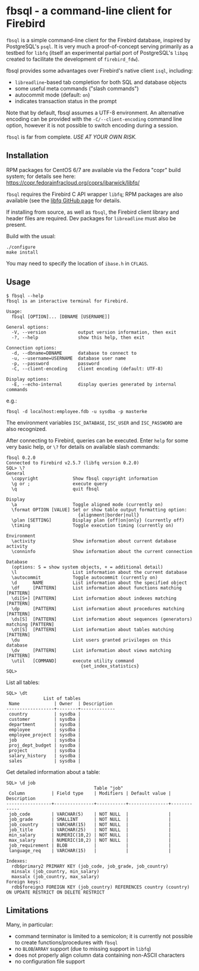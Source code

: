 fbsql - a command-line client for Firebird
==========================================

`fbsql` is a simple command-line client for the Firebird database, inspired
by PostgreSQL's `psql`. It is very much a proof-of-concept serving primarily
as a testbed for `libfq` (itself an experimental partial port of PostgreSQL's
`libpq` created to facilitate the development of `firebird_fdw`).

fbsql provides some advantages over Firebird's native client `isql`,
including:

 - `libreadline`-based tab completion for both SQL and database objects
 - some useful meta commands ("slash commands")
 - autocommit mode (default: `on`)
 - indicates transaction status in the prompt

Note that by default, fbsql assumes a UTF-8 environment. An alternative
encoding can be provided with the `-C/--client-encoding` command line option,
however it is not possible to switch encoding during a session.

`fbsql` is far from complete. *USE AT YOUR OWN RISK.*


Installation
------------

RPM packages for CentOS 6/7 are available via the Fedora "copr" build system;
for details see here: <https://copr.fedorainfracloud.org/coprs/ibarwick/libfq/>

`fbsql` requires the Firebird C API wrapper `libfq`; RPM packages are also
available (see the [libfq GitHub page](https://github.com/ibarwick/libfq)
for details.

If installing from source, as well as `fbsql`, the Firebird client library
and header files are required. Dev packages for `libreadline` must also be
present.

Build with the usual:

    ./configure
    make install

You may need to specify the location of `ibase.h` in `CFLAGS`.


Usage
-----

    $ fbsql --help
    fbsql is an interactive terminal for Firebird.

    Usage:
      fbsql [OPTION]... [DBNAME [USERNAME]]

    General options:
      -V, --version            output version information, then exit
      -?, --help               show this help, then exit

    Connection options:
      -d, --dbname=DBNAME      database to connect to
      -u, --username=USERNAME  database user name
      -p, --password           password
      -C, --client-encoding    client encoding (default: UTF-8)

    Display options:
      -E, --echo-internal      display queries generated by internal commands


e.g.:

    fbsql -d localhost:employee.fdb -u sysdba -p masterke

The environment variables `ISC_DATABASE`, `ISC_USER` and `ISC_PASSWORD` are also
recognized.

After connecting to Firebird, queries can be executed. Enter `help` for some
very basic help, or `\?` for details on available slash commands:

    fbsql 0.2.0
    Connected to Firebird v2.5.7 (libfq version 0.2.0)
    SQL> \?
    General
      \copyright             Show fbsql copyright information
      \g or ;                execute query
      \q                     quit fbsql

    Display
      \a                     Toggle aligned mode (currently on)
      \format OPTION [VALUE] Set or show table output formatting option:
                               {alignment|border|null}
      \plan [SETTING]        Display plan {off|on|only} (currently off)
      \timing                Toggle execution timing (currently on)

    Environment
      \activity              Show information about current database activity
      \conninfo              Show information about the current connection

    Database
      (options: S = show system objects, + = additional detail)
      \l                     List information about the current database
      \autocommit            Toggle autocommit (currently on)
      \d      NAME           List information about the specified object
      \df     [PATTERN]      List information about functions matching [PATTERN]
      \di[S+] [PATTERN]      List information about indexes matching [PATTERN]
      \dp     [PATTERN]      List information about procedures matching [PATTERN]
      \ds[S]  [PATTERN]      List information about sequences (generators) matching [PATTERN]
      \dt[S]  [PATTERN]      List information about tables matching [PATTERN]
      \du                    List users granted privileges on this database
      \dv     [PATTERN]      List information about views matching [PATTERN]
      \util   [COMMAND]      execute utility command
                                {set_index_statistics}
    SQL>


List all tables:

    SQL> \dt
                  List of tables
     Name             | Owner  | Description
    ------------------+--------+-------------
     country          | sysdba |
     customer         | sysdba |
     department       | sysdba |
     employee         | sysdba |
     employee_project | sysdba |
     job              | sysdba |
     proj_dept_budget | sysdba |
     project          | sysdba |
     salary_history   | sysdba |
     sales            | sysdba |


Get detailed information about a table:

    SQL> \d job
                                     Table "job"
     Column          | Field type    | Modifiers | Default value | Description
    -----------------+---------------+-----------+---------------+-------------
     job_code        | VARCHAR(5)    | NOT NULL  |               |
     job_grade       | SMALLINT      | NOT NULL  |               |
     job_country     | VARCHAR(15)   | NOT NULL  |               |
     job_title       | VARCHAR(25)   | NOT NULL  |               |
     min_salary      | NUMERIC(10,2) | NOT NULL  |               |
     max_salary      | NUMERIC(10,2) | NOT NULL  |               |
     job_requirement | BLOB          |           |               |
     language_req    | VARCHAR(15)   |           |               |

    Indexes:
      rdb$primary2 PRIMARY KEY (job_code, job_grade, job_country)
      minsalx (job_country, min_salary)
      maxsalx (job_country, max_salary)
    Foreign keys:
      rdb$foreign3 FOREIGN KEY (job_country) REFERENCES country (country) ON UPDATE RESTRICT ON DELETE RESTRICT


Limitations
-----------

Many, in particular:

 - command terminator is limited to a semicolon; it is currently not possible
   to create functions/procedures with `fbsql`
 - no `BLOB`/`ARRAY` support (due to missing support in `libfq`)
 - does not properly align column data containing non-ASCII characters
 - no configuration file support
